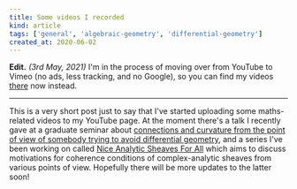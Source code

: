 ```yaml
---
title: Some videos I recorded
kind: article
tags: ['general', 'algebraic-geometry', 'differential-geometry']
created_at: 2020-06-02
---
```


**Edit.** _(3rd May, 2021)_
I'm in the process of moving over from YouTube to Vimeo (no ads, less tracking, and no Google), so you can find my videos [there](https://vimeo.com/thosgood) now instead.

---

This is a very short post just to say that I've started uploading some maths-related videos to my YouTube page. At the moment there's a talk I recently gave at a graduate seminar about [connections and curvature from the point of view of somebody trying to avoid differential geometry](https://www.youtube.com/playlist?list=PL1-fVcTSjrGT6ZQky9HoFVyiWgZwhc0ZZ), and a series I've been working on called [Nice Analytic Sheaves For All](https://www.youtube.com/playlist?list=PL1-fVcTSjrGSrMHbNcPpdbhNFbCU-FXVL) which aims to discuss motivations for coherence conditions of complex-analytic sheaves from various points of view. Hopefully there will be more updates to the latter soon!

<!-- more -->